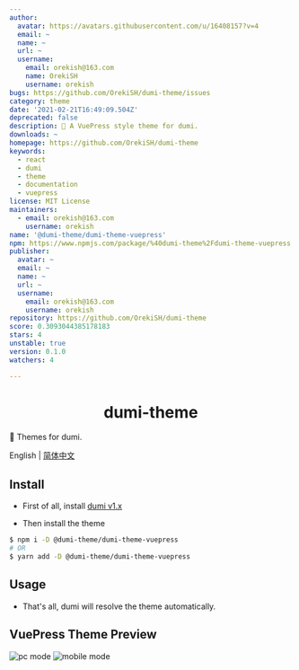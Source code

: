 ```yaml
---
author:
  avatar: https://avatars.githubusercontent.com/u/16408157?v=4
  email: ~
  name: ~
  url: ~
  username:
    email: orekish@163.com
    name: OrekiSH
    username: orekish
bugs: https://github.com/OrekiSH/dumi-theme/issues
category: theme
date: '2021-02-21T16:49:09.504Z'
deprecated: false
description: 📖 A VuePress style theme for dumi.
downloads: ~
homepage: https://github.com/OrekiSH/dumi-theme
keywords:
  - react
  - dumi
  - theme
  - documentation
  - vuepress
license: MIT License
maintainers:
  - email: orekish@163.com
    username: orekish
name: '@dumi-theme/dumi-theme-vuepress'
npm: https://www.npmjs.com/package/%40dumi-theme%2Fdumi-theme-vuepress
publisher:
  avatar: ~
  email: ~
  name: ~
  url: ~
  username:
    email: orekish@163.com
    username: orekish
repository: https://github.com/OrekiSH/dumi-theme
score: 0.3093044385178183
stars: 4
unstable: true
version: 0.1.0
watchers: 4

---
```


<h1 align="center">dumi-theme</h1>

📖 Themes for dumi.

English | <a href="https://github.com/OrekiSH/dumi-theme/blob/main/README-zh_CN.md">简体中文</a>

## Install

* First of all, install [dumi v1.x](https://github.com/umijs/dumi)

* Then install the theme

```bash
$ npm i -D @dumi-theme/dumi-theme-vuepress
# OR
$ yarn add -D @dumi-theme/dumi-theme-vuepress
```

## Usage

* That's all, dumi will resolve the theme automatically.

## VuePress Theme Preview

![pc mode](https://s3.ax1x.com/2021/02/21/yIXHJK.png)
![mobile mode](https://s3.ax1x.com/2021/02/21/yIX7i6.png)